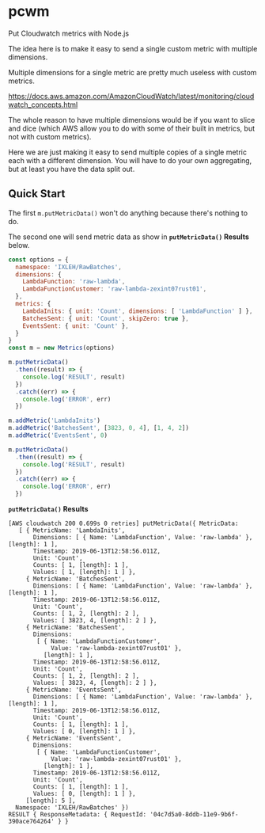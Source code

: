 # pcwm

Put Cloudwatch metrics with Node.js

The idea here is to make it easy to send a single custom metric with
multiple dimensions.

Multiple dimensions for a single metric are pretty much useless with
custom metrics.

https://docs.aws.amazon.com/AmazonCloudWatch/latest/monitoring/cloudwatch_concepts.html

The whole reason to have multiple dimensions would be if you want to
slice and dice (which AWS allow you to do with some of their built in
metrics, but not with custom metrics).

Here we are just making it easy to send multiple copies of a single
metric each with a different dimension. You will have to do your own
aggregating, but at least you have the data split out.

## Quick Start

The first `m.putMetricData()` won't do anything because there's
nothing to do.

The second one will send metric data as show in **`putMetricData()`
Results** below.

```js
const options = {
  namespace: 'IXLEH/RawBatches',
  dimensions: {
    LambdaFunction: 'raw-lambda',
    LambdaFunctionCustomer: 'raw-lambda-zexint07rust01',
  },
  metrics: {
    LambdaInits: { unit: 'Count', dimensions: [ 'LambdaFunction' ] },
    BatchesSent: { unit: 'Count', skipZero: true },
    EventsSent: { unit: 'Count' },
  }
}
const m = new Metrics(options)

m.putMetricData()
  .then((result) => {
    console.log('RESULT', result)
  })
  .catch((err) => {
    console.log('ERROR', err)
  })

m.addMetric('LambdaInits')
m.addMetric('BatchesSent', [3823, 0, 4], [1, 4, 2])
m.addMetric('EventsSent', 0)

m.putMetricData()
  .then((result) => {
    console.log('RESULT', result)
  })
  .catch((err) => {
    console.log('ERROR', err)
  })
```

**`putMetricData()` Results**

```
[AWS cloudwatch 200 0.699s 0 retries] putMetricData({ MetricData:
   [ { MetricName: 'LambdaInits',
       Dimensions: [ { Name: 'LambdaFunction', Value: 'raw-lambda' }, [length]: 1 ],
       Timestamp: 2019-06-13T12:58:56.011Z,
       Unit: 'Count',
       Counts: [ 1, [length]: 1 ],
       Values: [ 1, [length]: 1 ] },
     { MetricName: 'BatchesSent',
       Dimensions: [ { Name: 'LambdaFunction', Value: 'raw-lambda' }, [length]: 1 ],
       Timestamp: 2019-06-13T12:58:56.011Z,
       Unit: 'Count',
       Counts: [ 1, 2, [length]: 2 ],
       Values: [ 3823, 4, [length]: 2 ] },
     { MetricName: 'BatchesSent',
       Dimensions:
        [ { Name: 'LambdaFunctionCustomer',
            Value: 'raw-lambda-zexint07rust01' },
          [length]: 1 ],
       Timestamp: 2019-06-13T12:58:56.011Z,
       Unit: 'Count',
       Counts: [ 1, 2, [length]: 2 ],
       Values: [ 3823, 4, [length]: 2 ] },
     { MetricName: 'EventsSent',
       Dimensions: [ { Name: 'LambdaFunction', Value: 'raw-lambda' }, [length]: 1 ],
       Timestamp: 2019-06-13T12:58:56.011Z,
       Unit: 'Count',
       Counts: [ 1, [length]: 1 ],
       Values: [ 0, [length]: 1 ] },
     { MetricName: 'EventsSent',
       Dimensions:
        [ { Name: 'LambdaFunctionCustomer',
            Value: 'raw-lambda-zexint07rust01' },
          [length]: 1 ],
       Timestamp: 2019-06-13T12:58:56.011Z,
       Unit: 'Count',
       Counts: [ 1, [length]: 1 ],
       Values: [ 0, [length]: 1 ] },
     [length]: 5 ],
  Namespace: 'IXLEH/RawBatches' })
RESULT { ResponseMetadata: { RequestId: '04c7d5a0-8ddb-11e9-9b6f-390ace764264' } }
```
